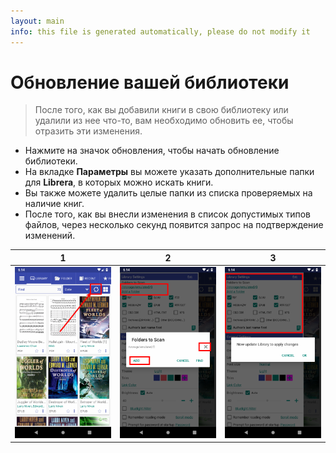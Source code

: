 ```yaml
---
layout: main
info: this file is generated automatically, please do not modify it
---
```


# Обновление вашей библиотеки
> После того, как вы добавили книги в свою библиотеку или удалили из нее что-то, вам необходимо обновить ее, чтобы отразить эти изменения.
* Нажмите на значок обновления, чтобы начать обновление библиотеки.
* На вкладке **Параметры** вы можете указать дополнительные папки для **Librera**, в которых можно искать книги.
* Вы также можете удалить целые папки из списка проверяемых на наличие книг.
* После того, как вы внесли изменения в список допустимых типов файлов, через несколько секунд появится запрос на подтверждение изменений.

|1|2|3|
|-|-|-|
|![](1.png)|![](2.png)|![](3.png)|
